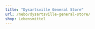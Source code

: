 ```yaml
---
title: "Dysartsville General Store"
url: /nebo/dysartsville-general-store/
shop: Lebensmittel
---
```

